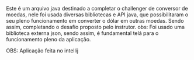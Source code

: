 Este é um arquivo java destinado a completar o challenger de conversor de moedas, nele foi usada diversas bibliotecas e API java, que possibilitaram o seu pleno funcionamento em converter o dólar em outras moedas. Sendo assim, completando o desafio proposto pelo instrutor. obs: Foi usado uma biblioteca externa json, sendo assim, é fundamental telá para o funcionamento pleno da aplicação. 

OBS: Aplicação feita no intellij
